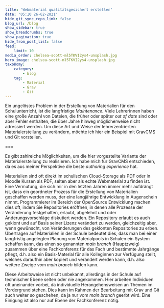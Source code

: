 ```yaml
---
title: 'Webmaterial qualitätsgesichert erstellen'
date: '05:10 26-02-2021'
hide_git_sync_repo_link: false
blog_url: /blog
show_sidebar: true
show_breadcrumbs: true
show_pagination: true
hide_from_post_list: false
feed:
    limit: 10
media_order: chelsea-scott-ml5TKVI2ys4-unsplash.jpg
hero_image: chelsea-scott-ml5TKVI2ys4-unsplash.jpg
taxonomy:
    category:
        - blog
    tag:
        - Material
        - Grav
        - Git
---
```


Ein ungelöstes Problem in der Erstellung von Materialien für den Schulunterricht, ist die langfristige _Maintenance_. Viele Lehrerinnen haben eine große Anzahl von Dateien, die früher oder später _out of date_ sind oder aber Fehler enthalten, die über Jahre hinweg möglicherweise nicht adressiert werden. Um diese Art und Weise der lehrerzentrierten Materialerstellung zu verändern, möchte ich hier ein Beispiel mit GravCMS und Git vorstellen. 

===

Es gibt zahlreiche Möglichkeiten, um die hier vorgestellte Variante der Materialerstellung zu realisieren. Ich habe mich für GravCMS entschieden, da es aus meiner Perspektive die beste _authoring experience_ hat. 

Materialien sind oft direkt im schulischen Cloud-Storage als PDF oder in Moodle Kursen als PDF, selten aber als echte Webmaterial zu finden ist. Eine Vermutung, die sich mir in den letzten Jahren immer mehr aufdrängt ist, dass ein geordneter Prozess für die Erstellung von Materialien geschaffen werden muss, der eine langjährige Entwicklung in Augenschein nimmt. Programmierer im Bereich der OpenSource Entwicklung machen dies oft, indem Sie Repositories eröffnen, in denen alle Prozesse der Veränderung festgehalten, erlaubt, abgelehnt und oder Änderungsvorschläge diskutiert werden. Ein Repository erlaubt es auch geklont und auf Basis seiner Lizenz verändert zu werden, gleichzeitig aber, wenn gewünscht, von Veränderungen des geklonten Repositories zu erben. Übertragen auf Materialien in der Schule bedeutet dies, dass man bei einer langfristig angelegten Planung von Materialpools in Schulen ein System schaffen kann, das einen so genannten _main branch_ (Hauptzweig) zusammen über eine Fachkonferenz für das Fach und bestimmte Jahrgänge pflegt, d.h. also ein Basis-Material für alle Kolleginnen zur Verfügung stellt, welches daraufhin aber kopiert und verändert werden kann, d.h. also weitere Zweige vom _main branch_ bilden kann.

Diese Arbeitsweise ist nicht unbekannt, allerdings in der Schule auf technischer Ebene selten oder nie angekommen. Hier arbeiten Individuen oft aneinander vorbei, da individuelle Herangehensweisen an Themen im Vordergrund stehen. Dies kann im Rahmen der Bearbeitung mit Grav und Git auch weiter so geschehen, da ja nur vom _main branch_ geerbt wird. Eine Einigung ist also nur auf Ebene der Fachkonferenz nötig. 


